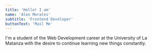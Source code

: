 ```yaml
---
title: 'Hello! I am'
name: 'Alex Morales'
subtitle: 'Frontend Developer'
buttonText: 'Mail Me'
---
```


I'm a student of the Web Development career at the University of La Matanza with the desire to continue learning new things constantly.